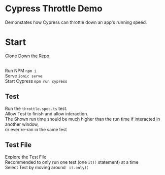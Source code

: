 # Cypress Throttle Demo
Demonstates how Cypress can throttle down an app's running speed.

# Start

Clone Down the Repo

<br>
Run NPM
<code>npm i</code>

<br>
Serve
<code>ionic serve</code>

<br>
Start Cypress
<code>npm run cypress</code>

## Test 
Run the <code>throttle.spec.ts</code> test.
<br>
Allow Test to finish and allow interaction.
<br>
The Shown run time should be much higher than the run time if interacted in another window, 
<br>
or ever re-ran in the same test

## Test File
Explore the Test File <br>
Recommended to only run one test (one <code>it()</code> statement) at a time <br>
Select Test by moving around <code> it.only() </code>
